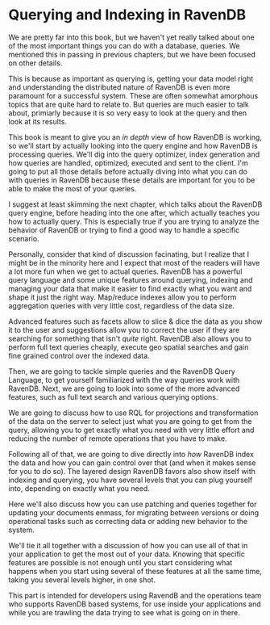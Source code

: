 
# Querying and Indexing in RavenDB

[Querying and Indexing]: #indexing

We are pretty far into this book, but we haven't yet really talked about one of the most important things you can do with a 
database, queries. We mentioned this in passing in previous chapters, but we have been focused on other details. 

This is because as important as querying is, getting your data model right and understanding the distributed nature of RavenDB
is even more paramount for a successful system. These are often somewhat amorphous topics that are quite hard to relate to. But 
queries are much easier to talk about, primiarly because it is so very easy to look at the query and then look at its results.

This book is meant to give you an _in depth_ view of how RavenDB is working, so we'll start by actually looking into the query
engine and how RavenDB is processing queries. We'll dig into the query optimizer, index generation and how queries are handled,
optimized, executed and sent to the client. I'm going to put all those details before actually diving into what you can do with 
queries in RavenDB because these details are important for you to be able to make the most of your queries. 

I suggest at least skimming the next chapter, which talks about the RavenDB query engine, before heading into the one after, which
actually teaches you how to actually query. This is especially true if you are trying to analyze the behavior of RavenDB or trying
to find a good way to handle a specific scenario.

Personally, consider that kind of discussion facinating, but I realize that I might be in the minority here and I expect that most
of the readers will have a lot more fun when we get to actual queries. RavenDB has a powerful query language and some unique features
around querying, indexing and managing your data that make it easier to find exactly what you want and shape it just the right
way. Map/reduce indexes allow you to perform aggregation queries with very little cost, regardless of the data size. 

Advanced features such as facets allow to slice & dice the data as you show it to the user and suggestions allow you to correct the user
if they are searching for something that isn't _quite_ right.
RavenDB also allows you to perform full text queries cheaply, execute geo spatial searches and gain fine grained control over the indexed
data.

Then, we are going to tackle simple queries and the RavenDB Query Language, to get yourself
familiarized with the way queries work with RavenDB. Next, we are going to look into some of the more advanced features, such as full
text search and various querying options.

We are going to discuss how to use RQL for projections and transformation of the data on the server to select just what you 
are going to get from the query, allowing you to get exactly what you need with very little effort and reducing the number of remote 
operations that you have to make. 

Following all of that, we are going to dive directly into _how_ RavenDB index the data and how you can gain control over that (and when
it makes sense for you to do so). The layered design RavenDB favors also show itself with indexing and querying, you have several 
levels that you can plug yourself into, depending on exactly what you need.

Here we'll also discuss how you can use patching and queries together for updating your documents enmass, for migrating between versions or 
doing operational tasks such as correcting data or adding new behavior to the system. 

We'll tie it all together with a discussion of how you can use all of that in your application to get the most out of your data. Knowing
that specific features are possible is not enough until you start considering what happens when you start using several of these features
at all the same time, taking you several levels higher, in one shot.

This part is intended for developers using RavendB and the operations team who supports RavenDB based systems, for use inside your 
applications and while you are trawling the data trying to see what is going on in there.
